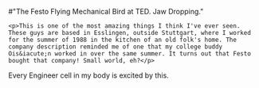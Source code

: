 #"The Festo Flying Mechanical Bird at TED. Jaw Dropping."


    <p>This is one of the most amazing things I think I've ever seen. These guys are based in Esslingen, outside Stuttgart, where I worked for the summer of 1988 in the kitchen of an old folk's home. The company description reminded me of one that my college buddy Ois&iacute;n worked in over the same summer. It turns out that Festo bought that company! Small world, eh?</p>
<p>Every Engineer cell in my body is excited by this.</p>
<p>
<object height="355" width="500">
<param name="movie" value="http://video.ted.com/assets/player/swf/EmbedPlayer.swf" />
<param name="allowFullScreen" value="true" />
<param name="allowScriptAccess" value="always" />
<param name="wmode" value="transparent" />
<param name="bgColor" value="#ffffff" />
<param name="flashvars" value="vu=http://video.ted.com/talk/stream/2011G/Blank/MarkusFischer_2011G-320k.mp4&amp;su=http://images.ted.com/images/ted/tedindex/embed-posters/MarkusFischer-2011G.embed_thumbnail.jpg&amp;vw=512&amp;vh=288&amp;ap=0&amp;ti=1195&amp;lang=&amp;introDuration=15330&amp;adDuration=4000&amp;postAdDuration=830&amp;adKeys=talk=a_robot_that_flies_like_a_bird;year=2011;theme=animals_that_amaze;theme=what_s_next_in_tech;theme=new_on_ted_com;theme=a_taste_of_tedglobal_2011;theme=tales_of_invention;event=TEDGlobal+2011;tag=Design;tag=Technology;tag=animals;tag=biomechanics;tag=biomimicry;tag=robots;&amp;preAdTag=tconf.ted/embed;tile=1;sz=512x288;" /> <embed src="http://video.ted.com/assets/player/swf/EmbedPlayer.swf" type="application/x-shockwave-flash" wmode="transparent" height="355" flashvars="vu=http://video.ted.com/talk/stream/2011G/Blank/MarkusFischer_2011G-320k.mp4&amp;su=http://images.ted.com/images/ted/tedindex/embed-posters/MarkusFischer-2011G.embed_thumbnail.jpg&amp;vw=512&amp;vh=288&amp;ap=0&amp;ti=1195&amp;lang=&amp;introDuration=15330&amp;adDuration=4000&amp;postAdDuration=830&amp;adKeys=talk=a_robot_that_flies_like_a_bird;year=2011;theme=animals_that_amaze;theme=what_s_next_in_tech;theme=new_on_ted_com;theme=a_taste_of_tedglobal_2011;theme=tales_of_invention;event=TEDGlobal+2011;tag=Design;tag=Technology;tag=animals;tag=biomechanics;tag=biomimicry;tag=robots;&amp;preAdTag=tconf.ted/embed;tile=1;sz=512x288;" width="500"></embed>
</object>
</p>
  